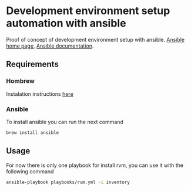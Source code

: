 # Development environment setup automation with ansible

Proof of concept of development environment setup with ansible.
[Ansible home page](https://www.ansible.com/), [Ansible documentation](https://docs.ansible.com/ansible/latest/index.html).

## Requirements

### Hombrew

Instalation instructions [here](https://brew.sh/)

### Ansible

To install ansible you can run the next command
```bash
brew install ansible
```

## Usage

For now there is only one playbook for install rvm, you can use it with the following command
```bash
ansible-playbook playbooks/rvm.yml -i inventory
```